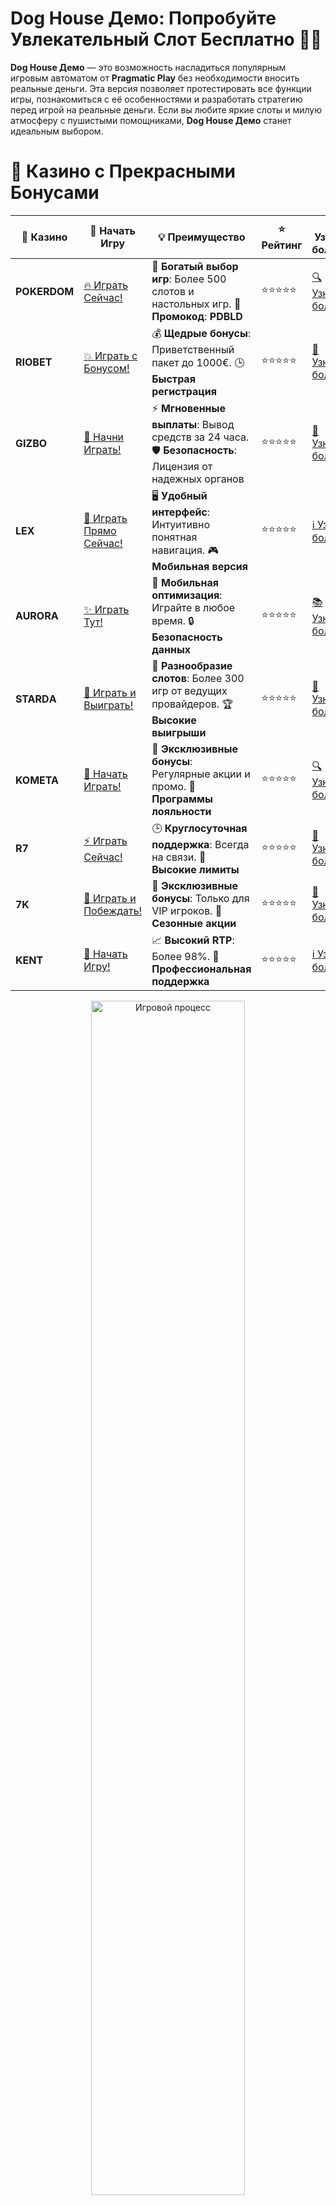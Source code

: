# **Dog House Демо: Попробуйте Увлекательный Слот Бесплатно 🎰🐾**

**Dog House Демо** — это возможность насладиться популярным игровым автоматом от **Pragmatic Play** без необходимости вносить реальные деньги. Эта версия позволяет протестировать все функции игры, познакомиться с её особенностями и разработать стратегию перед игрой на реальные деньги. Если вы любите яркие слоты и милую атмосферу с пушистыми помощниками, **Dog House Демо** станет идеальным выбором.

# 🌟 Казино с Прекрасными Бонусами

| 🎲 **Казино** | 🔗 **Начать Игру** | 💡 **Преимущество** | ⭐ **Рейтинг** | 🔗 **Узнать больше** | 🆕 **Новая информация** |
|--------------|---------------------|---------------------|----------------|----------------------|-------------------------|
| **POKERDOM**  | [🔥 Играть Сейчас!](https://brandplay.link/4k77v2yx) | 🎉 **Богатый выбор игр**: Более 500 слотов и настольных игр. 🎁 **Промокод**: **PDBLD** | ⭐⭐⭐⭐⭐ | [🔍 Узнать больше](https://brandplay.link/4k77v2yx) | 🏆 **Победители турниров** получают эксклюзивные подарки! |
| **RIOBET**    | [💥 Играть с Бонусом!](https://brandplay.link/7xBLTPyj) | 💰 **Щедрые бонусы**: Приветственный пакет до 1000€. 🕒 **Быстрая регистрация** | ⭐⭐⭐⭐⭐ | [📖 Узнать больше](https://brandplay.link/7xBLTPyj) | 💬 **Поддержка 24/7** для комфортной игры в любое время! |
| **GIZBO**     | [🚀 Начни Играть!](https://brandplay.link/bprXw4YV) | ⚡ **Мгновенные выплаты**: Вывод средств за 24 часа. 🛡️ **Безопасность**: Лицензия от надежных органов | ⭐⭐⭐⭐⭐ | [📝 Узнать больше](https://brandplay.link/bprXw4YV) | 🔒 **SSL-шифрование** для максимальной безопасности данных игроков. |
| **LEX**       | [💎 Играть Прямо Сейчас!](https://brandplay.link/zW4hdDFV) | 🖥️ **Удобный интерфейс**: Интуитивно понятная навигация. 🎮 **Мобильная версия** | ⭐⭐⭐⭐⭐ | [ℹ️ Узнать больше](https://brandplay.link/zW4hdDFV) | 📱 **Поддержка всех мобильных устройств** для удобства игры в любом месте. |
| **AURORA**    | [✨ Играть Тут!](https://10trafic-stat2.com/click/668546556bcc6313411604bd/6766/13032/subaccount) | 📱 **Мобильная оптимизация**: Играйте в любое время. 🔒 **Безопасность данных** | ⭐⭐⭐⭐⭐ | [📚 Узнать больше](https://10trafic-stat2.com/click/668546556bcc6313411604bd/6766/13032/subaccount) | 🌍 **Международная лицензия** на деятельность в разных странах. |
| **STARDА**    | [🎉 Играть и Выиграть!](https://brandplay.link/fB7xwRFL) | 🎰 **Разнообразие слотов**: Более 300 игр от ведущих провайдеров. 🏆 **Высокие выигрыши** | ⭐⭐⭐⭐⭐ | [🔎 Узнать больше](https://brandplay.link/fB7xwRFL) | 🎉 **Ежемесячные турниры** с крупными призами! |
| **KOMETA**    | [🎁 Начать Играть!](https://brandplay.link/8ZymQJV8) | 🎁 **Эксклюзивные бонусы**: Регулярные акции и промо. 🔄 **Программы лояльности** | ⭐⭐⭐⭐⭐ | [🔍 Узнать больше](https://brandplay.link/8ZymQJV8) | 🌟 **Персонализированные предложения** для долгосрочных игроков. |
| **R7**        | [⚡ Играть Сейчас!](https://brandplay.link/bMd3Yjsw) | 🕒 **Круглосуточная поддержка**: Всегда на связи. 💸 **Высокие лимиты** | ⭐⭐⭐⭐⭐ | [📖 Узнать больше](https://brandplay.link/bMd3Yjsw) | 🎯 **Рейтинг игроков** для лучших участников. |
| **7K**        | [🎯 Играть и Побеждать!](https://brandplay.link/BvQyFShp) | 🌟 **Эксклюзивные бонусы**: Только для VIP игроков. 🎉 **Сезонные акции** | ⭐⭐⭐⭐⭐ | [📝 Узнать больше](https://brandplay.link/BvQyFShp) | 🥇 **Особые привилегии** для постоянных игроков. |
| **KENT**      | [🔑 Начать Игру!](https://brandplay.link/Fv2WP3js) | 📈 **Высокий RTP**: Более 98%. 💼 **Профессиональная поддержка** | ⭐⭐⭐⭐⭐ | [ℹ️ Узнать больше](https://brandplay.link/Fv2WP3js) | 💬 **Поддержка на нескольких языках** для удобства игроков. |

<div align="center"> <img src="https://i.pinimg.com/originals/1d/b3/25/1db325483acbe642c6d4e6fdd73a4988.gif" alt="Игровой процесс" width="70%"> </div>
---

# 🚀 Быстрые Выигрыши и Поддержка

| 🎲 **Казино** | 🔗 **Начать Игру** | 💡 **Преимущество** | ⭐ **Рейтинг** | 🔗 **Узнать больше** | 🆕 **Новая информация** |
|--------------|---------------------|---------------------|----------------|----------------------|-------------------------|
| **GAMA**      | [🎯 Играть Прямо Сейчас!](https://brandplay.link/j6NMKsDz) | 🔍 **Интуитивный интерфейс**: Легкость использования. 🏅 **Престижные турниры** | ⭐⭐⭐⭐☆ | [🔎 Узнать больше](https://brandplay.link/j6NMKsDz) | 🏆 **Турниры с большими призами** каждый месяц. |
| **ONION**     | [💥 Играть и Выигрывать!](https://brandplay.link/zBGRVpQ9) | 🤑 **Низкие ставки**: Идеально для начинающих. 🔄 **Быстрые выводы** | ⭐⭐⭐⭐☆ | [🔍 Узнать больше](https://brandplay.link/zBGRVpQ9) | 🎮 **Казино для новичков** с простыми правилами. |
| **ЧЕМПИОН**   | [🏅 Играть в Турнире!](https://temon-gter.cfd/go/lRq?p80412p304504pcc44t17455) | 🏅 **Лояльная программа**: Награды за активность. 🎁 **Ежемесячные бонусы** | ⭐⭐⭐⭐☆ | [📖 Узнать больше](https://temon-gter.cfd/go/lRq?p80412p304504pcc44t17455) | 🥇 **Турниры и лояльность** — каждый шаг вознаграждается. |
| **VAVADA**    | [🚀 Играть Без Ожидания!](https://vavadapartner.pro/?promo=ea5c9275-6854-4505-94fc-95ab18221945-linkb2) | 🚀 **Быстрая регистрация**: Начните играть мгновенно. 🔐 **Безопасные транзакции** | ⭐⭐⭐⭐☆ | [📝 Узнать больше](https://vavadapartner.pro/?promo=ea5c9275-6854-4505-94fc-95ab18221945-linkb2) | 🏆 **Программа для новых игроков** с бонусами за регистрацию. |
| **FRIENDS**   | [🎉 Играть и Развлекаться!](https://gofriends.mba/linkb2) | 🤝 **Социальные игры**: Играйте с друзьями. 🌐 **Мультиплатформенность** | ⭐⭐⭐⭐☆ | [ℹ️ Узнать больше](https://gofriends.mba/linkb2) | 🎮 **Играйте с друзьями** и зарабатывайте бонусы за совместные действия. |
| **1WIN**      | [⚡ Играть и Выигрывать!](https://brandplay.link/smXVpBbG) | 🏆 **Спортивные ставки**: Широкий выбор видов спорта. 💵 **Высокие коэффициенты** | ⭐⭐⭐⭐☆ | [📚 Узнать больше](https://brandplay.link/smXVpBbG) | ⚽ **Бонусы на спортивные ставки** для активных игроков. |
| **DRIP**      | [💥 Играть Сразу!](https://drp-ircp01.com/c07e6a3db) | 🌐 **Инновационные игры**: Новейшие игровые технологии. 🛡️ **Высокая безопасность** | ⭐⭐⭐⭐☆ | [🔎 Узнать больше](https://drp-ircp01.com/c07e6a3db) | 🔧 **Инновационные функции** для удобства игры. |
| **JOYCASINO** | [🎰 Играть И Побеждать!](https://rpc30.call2me.pro/?/ru/registration?apkpop=0&partner=p24970p3291217pc98f) | 🎁 **Приятные бонусы**: Ежедневные акции и подарки. 🕹️ **Разнообразие игр** | ⭐⭐⭐⭐☆ | [🔍 Узнать больше](https://rpc30.call2me.pro/?/ru/registration?apkpop=0&partner=p24970p3291217pc98f) | 🎉 **Щедрые фриспины** для новых игроков. |
| **PLAYFORTUNA** | [🔥 Играть С Бонусом!](https://fortunapromo.net/alt/playfortuna/registration?0dc4a9362a71feb7e3f165fb8e766f70) | 🎉 **Регулярные акции**: Бонусы, фриспины и многое другое. 🏅 **Турниры** | ⭐⭐⭐⭐☆ | [📚 Узнать больше](https://fortunapromo.net/alt/playfortuna/registration?0dc4a9362a71feb7e3f165fb8e766f70) | 🎯 **Выгодные предложения** на популярные игры. |
| **SYKAA**     | [💸 Играть Сейчас!](https://s-two-way.com/?source=linkb2&pid=30697) | 💸 **Доступные ставки**: Идеально для новичков. 🎁 **Щедрые бонусы** | ⭐⭐⭐⭐☆ | [🔍 Узнать больше](https://s-two-way.com/?source=linkb2&pid=30697) | 💥 **Акции с большими бонусами** для новичков и опытных игроков. |

<div align="center"> <img src="https://i.pinimg.com/originals/1d/b3/25/1db325483acbe642c6d4e6fdd73a4988.gif" alt="Игровой процесс" width="70%"> </div>
---

# 💸 Казино с Привлекательными Программами Лояльности

| 🎲 **Казино** | 🔗 **Начать Игру** | 💡 **Преимущество** | ⭐ **Рейтинг** | 🔗 **Узнать больше** | 🆕 **Новая информация** |
|--------------|---------------------|---------------------|----------------|----------------------|-------------------------|
| **KOMETA**    | [🎯 Начни Играть!](https://brandplay.link/8ZymQJV8) | 🎁 **Эксклюзивные бонусы**: Регулярные акции и промо. 🔄 **Программы лояльности** | ⭐⭐⭐⭐⭐ | [🔍 Узнать больше](https://brandplay.link/8ZymQJV8) | 🌟 **Персонализированные предложения** для долгосрочных игроков. |
| **1Xslots**   | [🏅 Играть Прямо Сейчас!](https://brandplay.link/hSB1khtr) | 🎉 **Множество акций**: Еженедельные бонусы и турниры. 🛡️ **Безопасность** | ⭐⭐⭐⭐⭐ | [📚 Узнать больше](https://brandplay.link/hSB1khtr) | 🏅 **Награды за активность**: участники программы лояльности получают специальные привилегии. |
| **R7**        | [🚀 Играть Сейчас!](https://brandplay.link/bMd3Yjsw) | 🕒 **Круглосуточная поддержка**: Всегда на связи. 💸 **Высокие лимиты** | ⭐⭐⭐⭐⭐ | [📖 Узнать больше](https://brandplay.link/bMd3Yjsw) | 💬 **VIP-поддержка** для постоянных игроков с приоритетом. |


![Dog House Демо](https://schaeffers-cdn.s3.amazonaws.com/images/default-source/schaeffers-cdn-images/default-images/sectors/bigstock-casino-gambling-concept-with-f-369012793.jpg?sfvrsn=493ad806_4)

## 🎲 Что Такое Dog House Демо?

**Dog House** — это видеослот с 5 барабанами, 3 рядами и 20 фиксированными линиями выплат. В демо-версии игры вы можете наслаждаться всеми её функциями и механикой, используя виртуальные кредиты. Это безопасный способ познакомиться с игрой, не рискуя своими средствами.

### 🐶 Тематика и Дизайн

Главные герои игры — милые собаки, которые добавляют слоту дружелюбной и позитивной атмосферы. Графика выполнена в мультяшном стиле, а звуковое сопровождение делает игровой процесс ещё более увлекательным.

## 🏆 Особенности Dog House

### 🎰 Символы и Выигрыши

Игра включает стандартные символы и специальные, такие как:
- **Собаки**: Самые ценные символы, которые приносят большие выигрыши.
- **Домик (Wild)**: Заменяет все символы, кроме Scatter, и добавляет множители x2 и x3.
- **Лапка (Scatter)**: Активирует бонусный раунд с бесплатными спинами.

### 🔄 Бонусный Раунд

При выпадении трёх символов Scatter активируется бонусный раунд. Количество бесплатных спинов определяется случайным образом, что добавляет игре элемент неожиданности.

### 🌀 Sticky Wilds

Во время бесплатных спинов все символы Wild становятся липкими, оставаясь на своих позициях до конца бонусного раунда. Это значительно увеличивает шансы на крупные выигрыши.

## 💰 Преимущества Демо-Версии

### 🆓 Бесплатная Игра

**Dog House Демо** позволяет играть бесплатно, используя виртуальные кредиты. Это идеальный способ изучить механику игры и протестировать стратегии.

### 🎁 Отсутствие Рисков

В демо-версии вы не рискуете реальными деньгами, что делает её подходящей как для новичков, так и для опытных игроков.

### 📈 Тренировка Стратегий

Вы можете экспериментировать с разными размерами ставок и стратегиями, чтобы подготовиться к игре на реальные деньги.

## 📊 Стратегии для Dog House

Хотя результаты игры зависят от удачи, вы можете использовать несколько стратегий для повышения шансов на успех:
1. **Изучение Правил**: Поймите, как работают Wild, Scatter и бонусные функции.
2. **Управление Банкроллом**: В демо-версии вы можете отработать навыки управления ставками.
3. **Ставки Среднего Размерa**: Держите ставки на среднем уровне, чтобы увеличить длительность игры.
4. **Использование Бонусных Функций**: Активируйте бесплатные спины для получения крупных выигрышей.

## 🌟 Почему Выбрать Dog House Демо?

### 🎨 Уникальный Дизайн

Яркий и дружелюбный стиль игры делает её привлекательной для всех категорий игроков.

### 🏆 Высокий Потенциал Выигрыша

Благодаря бонусным функциям, таким как Sticky Wilds, и множителям, игра может приносить крупные выплаты.

### 📱 Мобильная Совместимость

**Dog House Демо** доступен на всех мобильных устройствах, включая смартфоны и планшеты, что позволяет наслаждаться игрой в любое время и в любом месте.

## 🛡 Надежность и Безопасность

Демо-версия **Dog House** доступна в лицензированных онлайн-казино, что гарантирует честность игры и отсутствие скрытых условий.

## 🌟 Лучшие Казино для Игры в Dog House Демо

### 1. **Pokerdom** 🃏
- **Особенности**: Большой выбор слотов от **Pragmatic Play**, включая демо-версии.
- **Бонусы**: Бесплатные спины для новых игроков.

### 2. **Riobet** 🎰
- **Особенности**: Поддержка демо-версий популярных игр.
- **Бонусы**: Приветственный бонус и программы лояльности.

### 3. **Aurora** 🌟
- **Особенности**: Удобный интерфейс и быстрые загрузки.
- **Бонусы**: Эксклюзивные акции на слоты **Pragmatic Play**.

### 4. **Kometa** 🚀
- **Особенности**: Широкий выбор игровых автоматов и поддержка мобильных устройств.
- **Бонусы**: Бесплатные спины и бонусы на депозит.

## 📝 Заключение

**Dog House Демо** — это отличный способ познакомиться с одной из самых популярных игр от **Pragmatic Play**, не рискуя своими средствами. Уникальная тематика, захватывающий геймплей и возможность потренироваться делают эту демо-версию идеальной как для новичков, так и для опытных игроков. Попробуйте **Dog House Демо** уже сегодня и подготовьтесь к крупным выигрышам в основной версии игры!

✨ Удачи вам в мире онлайн-казино! 🎉🐾💸
